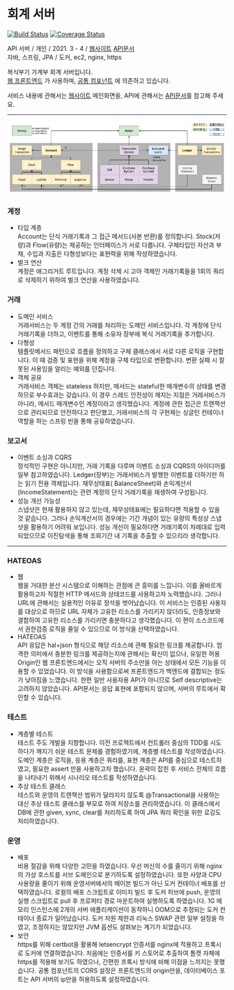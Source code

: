 # 회계 서버

[![Build Status](https://travis-ci.com/suloginscene/accounting-server.svg?branch=master)](https://travis-ci.com/suloginscene/accounting-server)
[![Coverage Status](https://coveralls.io/repos/github/suloginscene/accounting-server/badge.svg?branch=master)](https://coveralls.io/github/suloginscene/accounting-server?branch=master)

API 서버 / 개인 / 2021. 3 - 4 / [웹사이트](https://scene-cho.com) [API문서](https://accounting.scene-cho.com)  
자바, 스프링, JPA / 도커, ec2, nginx, https

복식부기 가계부 회계 서버입니다.   
[웹 프론트엔드](https://github.com/suloginscene/web-frontend) 가 사용하며,
[공통 컴포넌트](https://github.com/suloginscene/common) 에 의존하고 있습니다.

서비스 내용에 관해서는 [웹사이트](https://scene-cho.com) 메인화면을, API에 관해서는 [API문서](https://accounting.scene-cho.com)를 참고해 주세요.

---

![도메인 모델](./docs/domain.jpg)

### 계정

- 타입 계층  
  Account는 단식 거래기록과 그 접근 메서드(사본 반환)를 정의합니다. Stock(저량)과 Flow(유량)는 제공하는 인터페이스가 서로 다릅니다. 구체타입인 자산과 부채, 수입과 지출은 다형성보다는 표현력을
  위해 작성하였습니다.
- 벌크 연산  
  계정은 애그리거트 루트입니다. 계정 삭제 시 고아 객체인 거래기록들을 1회의 쿼리로 삭제하기 위하여 벌크 연산을 사용하였습니다.

### 거래

- 도메인 서비스  
  거래서비스는 두 계정 간의 거래를 처리하는 도메인 서비스입니다. 각 계정에 단식 거래기록을 더하고, 이벤트를 통해 소유자 장부에 복식 거래기록을 추가합니다.
- 다형성  
  템플릿메서드 패턴으로 흐름을 정의하고 구체 클래스에서 서로 다른 로직을 구현합니다. 이 때 검증 및 표현을 위해 계정을 구체 타입으로 변환합니다. 변환 실패 시 잘못된 사용임을 알리는 예외를 던집니다.
- 객체 공유  
  거래서비스 객체는 stateless 하지만, 메서드는 stateful한 매개변수의 상태를 변경하므로 부수효과는 갖습니다. 이 경우 스레드 안전성이 깨지는 지점은 거래서비스가 아니라, 메서드 매개변수인 계정이라고
  생각했습니다. 계정에 관한 접근은 트랜잭션으로 관리되므로 안전하다고 판단했고, 거래서비스의 각 구현체는 싱글턴 컨테이너 역할을 하는 스프링 빈을 통해 공유하였습니다.

### 보고서

- 이벤트 소싱과 CQRS  
  정석적인 구현은 아니지만, 거래 기록을 다루며 이벤트 소싱과 CQRS의 아이디어를 일부 참고하였습니다. Ledger(장부)는 거래서비스가 발행한 이벤트를 더하기만 하는 읽기 전용 객체입니다. 재무상태표(
  BalanceSheet)와 손익계산서(IncomeStatement)는 관련 계정의 단식 거래기록을 재생하여 구성됩니다.
- 성능 개선 가능성  
  스냅샷은 현재 활용하지 않고 있는데, 재무상태표에는 필요하다면 적용할 수 있을 것 같습니다. 그러나 손익계산서의 경우에는 기간 개념이 있는 유량의 특성상 스냅샷을 활용하기 어려워 보입니다. 성능 개선이 필요하다면
  거래기록이 차례대로 입력되었으므로 이진탐색을 통해 조회기간 내 기록을 추출할 수 있으리라 생각합니다.

---

### HATEOAS

- 웹  
  웹을 거대한 분산 시스템으로 이해하는 관점에 큰 흥미를 느낍니다. 이를 올바르게 활용하고자 적절한 HTTP 메서드와 상태코드를 사용하고자 노력했습니다. 그러나 URL에 관해서는 실용적인 이유로 정석을
  벗어났습니다. 이 서비스는 인증된 사용자를 대상으로 하므로 URL 자체가 고유한 리소스를 가리키지 않더라도, 인증정보와 결합하여 고유한 리소스를 가리키면 충분하다고 생각했습니다. 이 편이 소스코드에서 권한검증
  로직을 줄일 수 있으므로 이 방식을 선택하였습니다.
- HATEOAS  
  API 응답은 hal+json 형식으로 해당 리소스에 관해 필요한 링크를 제공합니다. 엄격한 의미에서 충분한 링크를 제공하는지에 관해서는 확신이 없으나, 유일한 허용 Origin인 웹 프론트엔드에서는 오직 서버의
  주소만을 아는 상태에서 모든 기능을 이용할 수 있었습니다. 이 방식을 사용함으로써 프론트엔드가 백엔드에 결합되는 정도가 낮아짐을 느꼈습니다. 한편 일반 사용자용 API가 아니므로 Self descriptive는
  고려하지 않았습니다. API문서는 응답 표현에 포함되지 않으며, 서버의 루트에서 확인할 수 있습니다.

### 테스트

- 계층별 테스트  
  테스트 주도 개발을 지향합니다. 이전 프로젝트에서 컨트롤러 중심의 TDD를 시도하다가 깨지기 쉬운 테스트 문제를 경험하였기에, 계층별 테스트를 작성하였습니다. 도메인 계층은 로직을, 응용 계층은 쿼리를, 표현
  계층은 API를 중심으로 테스트하였고, 필요한 assert 만을 사용하고자 했습니다. 윤곽이 잡힌 후 서비스 전체의 흐름을 나타내기 위해서 시나리오 테스트를 작성하였습니다.
- 추상 테스트 클래스  
  테스트와 운영의 트랜잭션 범위가 달라지지 않도록 @Transactional을 사용하는 대신 추상 테스트 클래스를 부모로 하여 저장소를 관리하였습니다. 이 클래스에서 DB에 관한 given, sync, clear를
  처리하도록 하여 JPA 쿼리 확인을 위한 로깅도 처리하였습니다.

### 운영

- 배포  
  비용 절감을 위해 다양한 고민을 하였습니다. 우선 머신의 수를 줄이기 위해 nginx의 가상 호스트를 서브 도메인으로 분기하도록 설정하였습니다. 또한 사양과 CPU 사용량을 줄이기 위해 운영서버에서의 메이븐
  빌드가 아닌 도커 컨테이너 배포를 선택하였습니다. 로컬의 배포 스크립트로 이미지 빌드 후 도커 허브에 push, 운영의 실행 스크립트로 pull 후 프로퍼티 경로 마운트하여 실행하도록 하였습니다. 1G 메모리
  인스턴스에 2개의 서버 애플리케이션이 동작하니 OOM으로 추정되는 도커 컨테이너 종료가 일어났습니다. 도커 자원 제한과 리눅스 SWAP 관련 일부 설정을 하였고, 조정하지는 않았지만 JVM 옵션도 살펴보는 계기가
  되었습니다.
- 보안  
  https를 위해 certbot을 활용해 letsencrypt 인증서를 nginx에 적용하고 프록시로 도커에 연결하였습니다. 처음에는 인증서를 키 스토어로 추출하여 톰캣 자체에 https를 적용해 보기도
  하였으나, 간편한 프록시 방식에 비해 이점을 느끼지는 못했습니다. 공통 컴포넌트의 CORS 설정은 프론트엔드의 origin만을, 데이터베이스 포트는 API 서버의 ip만을 허용하도록 설정하였습니다.
